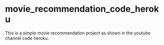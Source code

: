 # movie_recommendation_code_heroku
This is a simple movie recommendation project as shown in the youtube channel code heroku.
